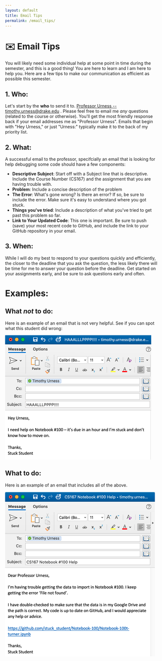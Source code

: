 ```yaml
---
layout: default
title: Email Tips
permalink: /email_tips/
---
```


# ✉️ Email Tips 

You will likely need some individual help at some point in time during the semester, and this is a good thing! You are here to learn and I am here to help you. Here are a few tips to make our communication as efficient as possible this semester.

## 1. Who:
Let's start by the **who** to send it to. [Professor Urness -- timothy.urness@drake.edu](mailto:timothy.urness@drake.edu) . 
Please feel free to email me *any* questions (related to the course or otherwise). You'll get the most friendly response back if your email addresses me as "Professor Urness". Emails that begin with "Hey Urness," or just "Urness:" typically make it to the back of my priority list. 

## 2. What: 
A successful email to the professor, specifcially an email that is looking for help debugging some code should have a few components:
- **Descriptive Subject**: Start off with a Subject line that is descriptive. Include the Course Number (CS167) and the assignment that you are having trouble with.
- **Problem**: Include a concise description of the problem 
- **The Error**: What's gone wrong? Is there an error? If so, be sure to include the error. Make sure it's easy to understand where you got stuck.
- **Things you've tried**: Include a description of what you've tried to get past this problem so far.
- **Link to Your Updated Code**: This one is important. Be sure to push (save) your most recent code to GitHub, and include the link to your GitHub repository in your email. 

## 3. When:
While I will do my best to respond to your questions quickly and efficiently, the closer to the deadline that you ask the question, 
the less likely there will be time for me to answer your question before the deadline. Get started on your assignments early, and be sure to ask questions early and often.

# Examples:

## What _not_ to do:
Here is an example of an email that is not very helpful. See if you can spot what this student did wrong:

![A screenshot of an email that does not meet the guidelines above](/bad_email_new.png)


## What to do:
Here is an example of an email that includes all of the above. 

![A screenshot of an email that meets the above guidelines](/good_email_new.png)

